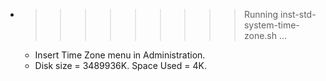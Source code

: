 * >>>>>>>>> Running inst-std-system-time-zone.sh ...
  * Insert Time Zone menu in Administration.
  * Disk size = 3489936K. Space Used = 4K.
